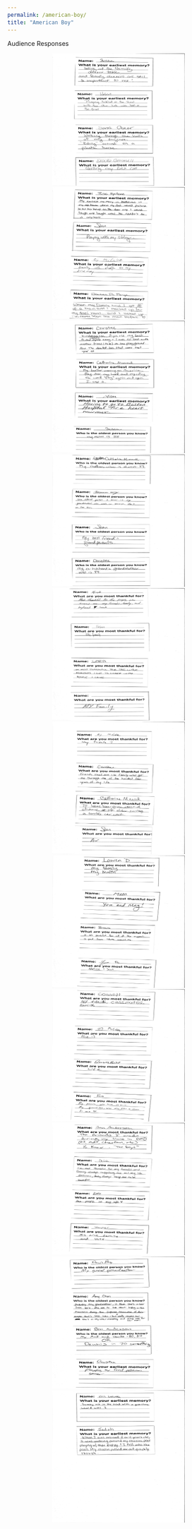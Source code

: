 ```yaml
---
permalink: /american-boy/
title: "American Boy"
---
```


Audience Responses

<center><img src="/assets/images/American Boy Responses-1.jpg" width="300" height="300"></center>

<center><img src="/assets/images/American Boy Responses-2.jpg" width="300" height="300"></center>

<center><img src="/assets/images/American Boy Responses-3.jpg" width="300" height="300"></center>

<center><img src="/assets/images/American Boy Responses-4.jpg" width="300" height="300"></center>

<center><img src="/assets/images/American Boy Responses-5.jpg" width="300" height="300"></center>

<center><img src="/assets/images/American Boy Responses-6.jpg" width="300" height="300"></center>

<center><img src="/assets/images/American Boy Responses-7.jpg" width="300" height="300"></center>

<center><img src="/assets/images/AmericanBoyResponses2-1.jpg" width="300" height="300"></center>

<center><img src="/assets/images/AmericanBoyResponses2-2.jpg" width="300" height="300"></center>

<center><img src="/assets/images/AmericanBoyResponses2-3.jpg" width="300" height="300"></center>

<center><img src="/assets/images/AmericanBoyResponses2-4.jpg" width="300" height="300"></center>

